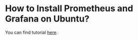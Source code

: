# How to Install Prometheus and Grafana on Ubuntu?

You can find tutorial [here](https://khulnasoft.com/monitoring/install-prometheus-and-grafana-on-ubuntu/).
